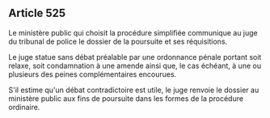 Article 525
----
Le ministère public qui choisit la procédure simplifiée communique au juge du
tribunal de police le dossier de la poursuite et ses réquisitions.

Le juge statue sans débat préalable par une ordonnance pénale portant soit
relaxe, soit condamnation à une amende ainsi que, le cas échéant, à une ou
plusieurs des peines complémentaires encourues.

S'il estime qu'un débat contradictoire est utile, le juge renvoie le dossier au
ministère public aux fins de poursuite dans les formes de la procédure
ordinaire.
